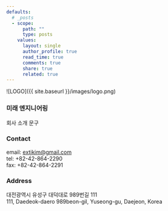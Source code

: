 ```yaml
---
defaults:
  # _posts
  - scope:
      path: ""
      type: posts
    values:
      layout: single
      author_profile: true
      read_time: true
      comments: true
      share: true
      related: true
---
```


![LOGO]({{ site.baseurl }}/images/logo.png)

### 미래 엔지니어링

회사 소개 문구

### Contact

email:	[extjkim@gmail.com](mailto:extjkim@gmail.com)<br>
tel:	+82-42-864-2290<br>
fax:	+82-42-864-2291<br>

### Address
대전광역시 유성구 대덕대로 989번길 111<br>
111, Daedeok-daero 989beon-gil, Yuseong-gu, Daejeon, Korea
